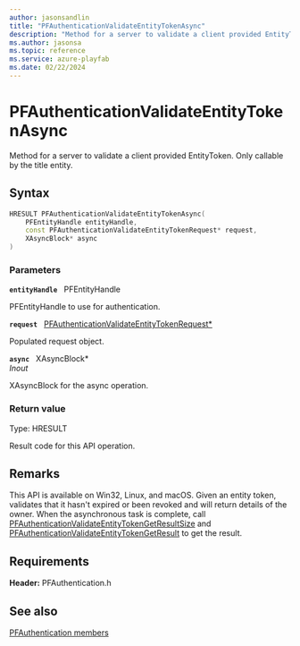 ```yaml
---
author: jasonsandlin
title: "PFAuthenticationValidateEntityTokenAsync"
description: "Method for a server to validate a client provided EntityToken. Only callable by the title entity."
ms.author: jasonsa
ms.topic: reference
ms.service: azure-playfab
ms.date: 02/22/2024
---
```


# PFAuthenticationValidateEntityTokenAsync  

Method for a server to validate a client provided EntityToken. Only callable by the title entity.  

## Syntax  
  
```cpp
HRESULT PFAuthenticationValidateEntityTokenAsync(  
    PFEntityHandle entityHandle,  
    const PFAuthenticationValidateEntityTokenRequest* request,  
    XAsyncBlock* async  
)  
```  
  
### Parameters  
  
**`entityHandle`** &nbsp; PFEntityHandle  
  
PFEntityHandle to use for authentication.  
  
**`request`** &nbsp; [PFAuthenticationValidateEntityTokenRequest*](../../pfauthenticationtypes/structs/pfauthenticationvalidateentitytokenrequest.md)  
  
Populated request object.  
  
**`async`** &nbsp; XAsyncBlock*  
*_Inout_*  
  
XAsyncBlock for the async operation.  
  
  
### Return value
Type: HRESULT
  
Result code for this API operation.
  
## Remarks  
  
This API is available on Win32, Linux, and macOS. Given an entity token, validates that it hasn't expired or been revoked and will return details of the owner. When the asynchronous task is complete, call [PFAuthenticationValidateEntityTokenGetResultSize](pfauthenticationvalidateentitytokengetresultsize.md) and [PFAuthenticationValidateEntityTokenGetResult](pfauthenticationvalidateentitytokengetresult.md) to get the result.
  
## Requirements  
  
**Header:** PFAuthentication.h
  
## See also  
[PFAuthentication members](../pfauthentication_members.md)  

  
  
